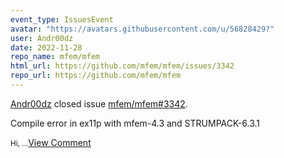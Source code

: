 ```yaml
---
event_type: IssuesEvent
avatar: "https://avatars.githubusercontent.com/u/56828429?"
user: Andr00dz
date: 2022-11-28
repo_name: mfem/mfem
html_url: https://github.com/mfem/mfem/issues/3342
repo_url: https://github.com/mfem/mfem
---
```


<a href='https://github.com/Andr00dz' target='_blank'>Andr00dz</a> closed issue <a href='https://github.com/mfem/mfem/issues/3342' target='_blank'>mfem/mfem#3342</a>.

<p>Compile error in ex11p with mfem-4.3 and STRUMPACK-6.3.1</p><small>Hi,...</small><a href='https://github.com/mfem/mfem/issues/3342' target='_blank'>View Comment</a>